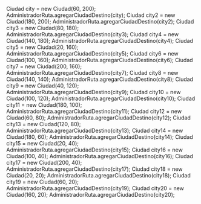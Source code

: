  Ciudad city = new Ciudad(60, 200);
        AdministradorRuta.agregarCiudadDestino(city);
        Ciudad city2 = new Ciudad(180, 200);
        AdministradorRuta.agregarCiudadDestino(city2);
        Ciudad city3 = new Ciudad(80, 180);
        AdministradorRuta.agregarCiudadDestino(city3);
        Ciudad city4 = new Ciudad(140, 180);
        AdministradorRuta.agregarCiudadDestino(city4);
        Ciudad city5 = new Ciudad(20, 160);
        AdministradorRuta.agregarCiudadDestino(city5);
        Ciudad city6 = new Ciudad(100, 160);
        AdministradorRuta.agregarCiudadDestino(city6);
        Ciudad city7 = new Ciudad(200, 160);
        AdministradorRuta.agregarCiudadDestino(city7);
        Ciudad city8 = new Ciudad(140, 140);
        AdministradorRuta.agregarCiudadDestino(city8);
        Ciudad city9 = new Ciudad(40, 120);
        AdministradorRuta.agregarCiudadDestino(city9);
        Ciudad city10 = new Ciudad(100, 120);
        AdministradorRuta.agregarCiudadDestino(city10);
        Ciudad city11 = new Ciudad(180, 100);
        AdministradorRuta.agregarCiudadDestino(city11);
        Ciudad city12 = new Ciudad(60, 80);
        AdministradorRuta.agregarCiudadDestino(city12);
        Ciudad city13 = new Ciudad(120, 80);
        AdministradorRuta.agregarCiudadDestino(city13);
        Ciudad city14 = new Ciudad(180, 60);
        AdministradorRuta.agregarCiudadDestino(city14);
        Ciudad city15 = new Ciudad(20, 40);
        AdministradorRuta.agregarCiudadDestino(city15);
        Ciudad city16 = new Ciudad(100, 40);
        AdministradorRuta.agregarCiudadDestino(city16);
        Ciudad city17 = new Ciudad(200, 40);
        AdministradorRuta.agregarCiudadDestino(city17);
        Ciudad city18 = new Ciudad(20, 20);
        AdministradorRuta.agregarCiudadDestino(city18);
        Ciudad city19 = new Ciudad(60, 20);
        AdministradorRuta.agregarCiudadDestino(city19);
        Ciudad city20 = new Ciudad(160, 20);
        AdministradorRuta.agregarCiudadDestino(city20);